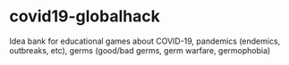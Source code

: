 # covid19-globalhack
Idea bank for educational games about COVID-19, pandemics (endemics, outbreaks, etc), germs (good/bad germs, germ warfare, germophobia)

